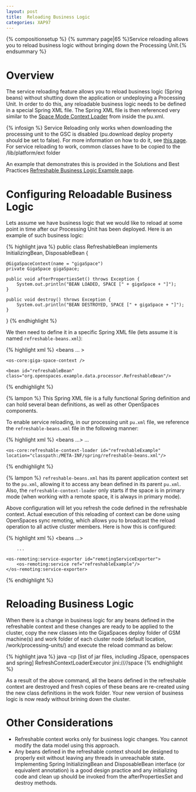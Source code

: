 ```yaml
---
layout: post
title:  Reloading Business Logic
categories: XAP97
---
```


{% compositionsetup %}
{% summary page|65 %}Service reloading allows you to reload business logic without bringing down the Processing Unit.{% endsummary %}

# Overview

The service reloading feature allows you to reload business logic (Spring beans) without shutting down the application or undeploying a Processing Unit. In order to do this, any reloadable business logic needs to be defined in a special Spring XML file. The Spring XML file is then referenced very similar to the [Space Mode Context Loader](./space-mode-context-loader.html) from inside the pu.xml.

{% infosign %} Service Reloading only works when downloading the processing unit to the GSC is disabled (pu.download deploy property should be set to false). For more information on how to do it, see [this page](./deploying-onto-the-service-grid.html#distributionToGSCs).
   For service reloading to work, common classes have to be copied to the <GigaSpacesRoot>/lib/platform/ext folder

An example that demonstrates this is provided in the Solutions and Best Practices [Refreshable Business Logic Example page](/sbp/refreshable-business-logic-example.html).

# Configuring Reloadable Business Logic

Lets assume we have business logic that we would like to reload at some point in time after our Processing Unit has been deployed. Here is an example of such business logic:

{% highlight java %}
public class RefreshableBean implements InitializingBean, DisposableBean {

    @GigaSpaceContext(name = "gigaSpace")
    private GigaSpace gigaSpace;

    public void afterPropertiesSet() throws Exception {
        System.out.println("BEAN LOADED, SPACE [" + gigaSpace + "]");
    }

    public void destroy() throws Exception {
        System.out.println("BEAN DESTROYED, SPACE [" + gigaSpace + "]");
    }
}
{% endhighlight %}

We then need to define it in a specific Spring XML file (lets assume it is named `refreshable-beans.xml`):

{% highlight xml %}
<beans ... >

    <os-core:giga-space-context />

    <bean id="refreshableBean" class="org.openspaces.example.data.processor.RefreshableBean"/>
</beans>
{% endhighlight %}

{% lampon %} This Spring XML file is a fully functional Spring definition and can hold several bean definitions, as well as other OpenSpaces components.

To enable service reloading, in our processing unit `pu.xml` file, we reference the `refreshable-beans.xml` file in the following manner:

{% highlight xml %}
<beans ...>
	...

	<os-core:refreshable-context-loader id="refreshableExample" location="classpath:/META-INF/spring/refreshable-beans.xml"/>
</beans>
{% endhighlight %}

{% lampon %} `refreshable-beans.xml` has its parent application context set to the `pu.xml`, allowing it to access any bean defined in its parent `pu.xml`. Also, the `refreshable-context-loader` only starts if the space is in primary mode (when working with a remote space, it is always in primary mode).

Above configuration will let you refresh the code defined in the refreshable context. Actual execution of this reloading of context can be done using OpenSpaces sync remoting, which allows you to broadcast the reload operation to all active cluster members. Here is how this is configured:

{% highlight xml %}
<beans ...>

        ...

	<os-remoting:service-exporter id="remotingServiceExporter">
	    <os-remoting:service ref="refreshableExample"/>
	</os-remoting:service-exporter>

</beans>
{% endhighlight %}

# Reloading Business Logic

When there is a change in business logic for any beans defined in the refreshable context and these changes are ready to be applied to the cluster, copy the new classes into the GigaSpaces deploy folder of GSM machine(s) and work folder of each cluster node (default location, <GigaSpacesRoot>/work/processing-units/<puInstance>) and execute the reload command as below:

{% highlight java %}
java -cp [list of jar files, including JSpace, openspaces and spring] RefreshContextLoaderExecutor jini://*/*/space
{% endhighlight %}

As a result of the above command, all the beans defined in the refreshable context are destroyed and fresh copies of these beans are re-created using the new class definitions in the work folder. Your new version of business logic is now ready without brining down the cluster.

# Other Considerations

- Refreshable context works only for business logic changes. You cannot modify the data model using this approach.
- Any beans defined in the refreshable context should be designed to properly exit without leaving any threads in unreachable state. Implementing Spring InitializingBean and DisposableBean interface (or equivalent annotation) is a good design practice and any initializing code and clean up should be invoked from the afterPropertiesSet and destroy methods.
